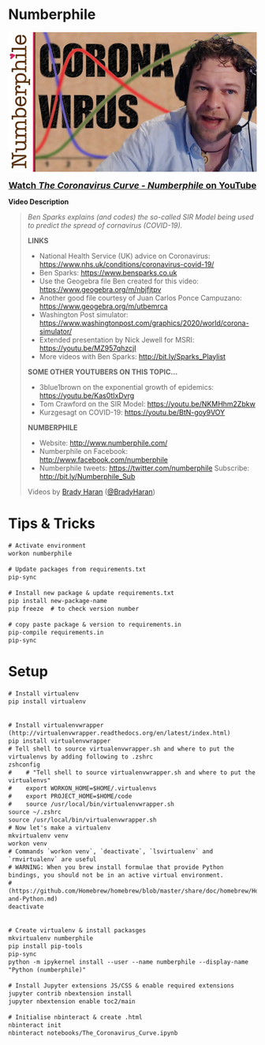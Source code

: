 # Numberphile

[![ben sparks](./images/2020-03-20_ben_sparks.jpg)](https://www.youtube.com/watch?v=k6nLfCbAzgo)

<div align="center"><a href="https://www.youtube.com/watch?v=k6nLfCbAzgo" style="font-size: large;"><strong>Watch <em>The Coronavirus Curve - Numberphile</em> on YouTube</strong></a></div>

**Video Description**
> _Ben Sparks explains (and codes) the so-called SIR Model being used to predict the spread of cornavirus (COVID-19)._
> 
> **LINKS**
> - National Health Service (UK) advice on Coronavirus: https://www.nhs.uk/conditions/coronavirus-covid-19/
> - Ben Sparks: https://www.bensparks.co.uk
> - Use the Geogebra file Ben created for this video: https://www.geogebra.org/m/nbjfjtpv
> - Another good file courtesy of Juan Carlos Ponce Campuzano: https://www.geogebra.org/m/utbemrca 
> - Washington Post simulator: https://www.washingtonpost.com/graphics/2020/world/corona-simulator/
> - Extended presentation by Nick Jewell for MSRI: https://youtu.be/MZ957qhzcjI
> - More videos with Ben Sparks: http://bit.ly/Sparks_Playlist
> 
> **SOME OTHER YOUTUBERS ON THIS TOPIC...**
> - 3blue1brown on the exponential growth of epidemics: https://youtu.be/Kas0tIxDvrg
> - Tom Crawford on the SIR Model: https://youtu.be/NKMHhm2Zbkw
> - Kurzgesagt on COVID-19: https://youtu.be/BtN-goy9VOY
> 
> **NUMBERPHILE**
> - Website: http://www.numberphile.com/
> - Numberphile on Facebook: http://www.facebook.com/numberphile
> - Numberphile tweets: https://twitter.com/numberphile
> Subscribe: http://bit.ly/Numberphile_Sub
> 
> Videos by [Brady Haran](https://www.bradyharanblog.com/) ([@BradyHaran](https://twitter.com/BradyHaran))


# Tips & Tricks
```
# Activate environment
workon numberphile

# Update packages from requirements.txt
pip-sync
 
# Install new package & update requirements.txt
pip install new-package-name
pip freeze  # to check version number

# copy paste package & version to requirements.in
pip-compile requirements.in
pip-sync
```

# Setup
```
# Install virtualenv
pip install virtualenv


# Install virtualenvwrapper (http://virtualenvwrapper.readthedocs.org/en/latest/index.html)
pip install virtualenvwrapper
# Tell shell to source virtualenvwrapper.sh and where to put the virtualenvs by adding following to .zshrc
zshconfig
#    # "Tell shell to source virtualenvwrapper.sh and where to put the virtualenvs"
#    export WORKON_HOME=$HOME/.virtualenvs
#    export PROJECT_HOME=$HOME/code
#    source /usr/local/bin/virtualenvwrapper.sh
source ~/.zshrc
source /usr/local/bin/virtualenvwrapper.sh
# Now let's make a virtualenv
mkvirtualenv venv
workon venv
# Commands `workon venv`, `deactivate`, `lsvirtualenv` and `rmvirtualenv` are useful
# WARNING: When you brew install formulae that provide Python bindings, you should not be in an active virtual environment.
# (https://github.com/Homebrew/homebrew/blob/master/share/doc/homebrew/Homebrew-and-Python.md)
deactivate


# Create virtualenv & install packasges
mkvirtualenv numberphile
pip install pip-tools
pip-sync
python -m ipykernel install --user --name numberphile --display-name "Python (numberphile)"

# Install Jupyter extensions JS/CSS & enable required extensions
jupyter contrib nbextension install
jupyter nbextension enable toc2/main

# Initialise nbinteract & create .html
nbinteract init
nbinteract notebooks/The_Coronavirus_Curve.ipynb
```
